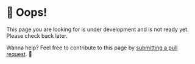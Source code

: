 # 🚧 Oops!

This page you are looking for is under development and is not ready yet. Please check back later.

Wanna help? Feel free to contribute to this page by [submitting a pull request](https://github.com/arthurfiorette/medicus). 🙏

